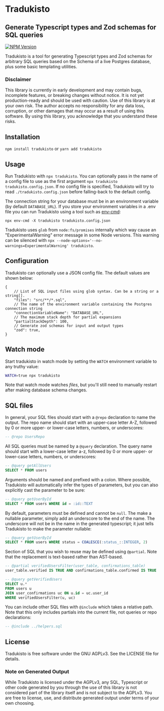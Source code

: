 # Tradukisto
## Generate Typescript types and Zod schemas for SQL queries

[![NPM Version](https://img.shields.io/npm/v/tradukisto)](https://www.npmjs.com/package/tradukisto)

Tradukisto is a tool for generating Typescript types and Zod schemas for
arbitrary SQL queries based on the Schema of a live Postgres database, plus some
basic templating utilities.

### Disclaimer

This library is currently in early development and may contain bugs, incomplete
features, or breaking changes without notice. It is not yet production-ready and
should be used with caution. Use of this library is at your own risk. The author
accepts no responsibility for any data loss, corruption, or other damages that
may occur as a result of using this software. By using this library, you
acknowledge that you understand these risks.

## Installation

`npm install tradukisto` or `yarn add tradukisto`

## Usage

Run Tradukisto with `npx tradukisto`. You can optionally pass in the name of
a config file to use as the first argument
`npx tradukisto tradukisto.config.json`. If no config file is specified,
Tradukisto will try to read `./tradukisto.config.json` before falling-back to
the default config.

The connection string for your database must be in an environment variable
(by default `DATABASE_URL`). If you store your environment variables in a .env
file you can run Tradukisto using a tool such as
[env-cmd](https://www.npmjs.com/package/env-cmd):

```
npx env-cmd -X tradukisto tradukisto.config.json
```

Tradukisto uses `glob` from `node:fs/promises` internally which way cause an
"ExperimentalWarning" error message in some Node versions. This warning can be
silenced with `npx --node-options='--no-warnings=ExperimentalWarning' tradukisto`.

## Configuration

Tradukisto can optionally use a JSON config file. The default values are shown
below:

```json5
{
    // List of SQL input files using glob syntax. Can be a string or a string[].
    "files": "src/**/*.sql",
    // The name of the environment variable containing the Postgres connection string
    "connectionVariableName": "DATABASE_URL",
    // The maximum stack depth for partial expansions
    "partialStackDepth": 100,
    // Generate zod schemas for input and output types
    "zod": true,
}
```

## Watch mode

Start tradukisto in watch mode by setting the `WATCH` environment variable to
any truthy value:

```sh
WATCH=true npx tradukisto
```

Note that watch mode watches _files_, but you'll still need to manually restart
after making database schema changes.

## SQL files

In general, your SQL files should start with a `@repo` declaration to name
the output. The repo name should start with an upper-case letter A-Z, followed
by 0 or more upper- or lower-case letters, numbers, or underscores:

```sql
-- @repo UsersRepo
```

All SQL queries must be named by a `@query` declaration. The query name should
start with a lower-case letter a-z, followed by 0 or more upper- or lower-case
letters, numbers, or underscores:

```sql
-- @query getAllUsers
SELECT * FROM users
```

Arguments should be named and prefixed with a colon. Where possible, Tradukisto
will automatically infer the types of parameters, but you can also explicitly
cast the parameter to be sure:

```sql
-- @query getUserById
SELECT * FROM users WHERE id = :id::TEXT
```

By default, parameters must be defined and cannot be `null`. The make a nullable
parameter, simply add an underscore to the end of the name. The underscore will
not be in the name in the generated typescript; it just tells Tradukisto to make
the parameter nullable:

```sql
-- @query getUserById
SELECT * FROM users WHERE status = COALESCE(:status_::INTEGER, 2)
```

Section of SQL that you wish to reuse may be defined using `@partial`. Note
that the replacement is text-based rather than AST-based.

```sql
-- @partial verifiedUsersFilter(user_table, confirmations_table)
user_table.verified IS TRUE AND confirmations_table.confirmed IS TRUE

-- @query getVerifiedUsers
SELECT u.*
FROM users u
JOIN user_confirmations uc ON u.id = uc.user_id
WHERE verifiedUsersFilter(u, uc)
```

You can include other SQL files with `@include` which takes a relative path.
Note that this only includes partials into the current file, not queries or repo
declarations:

```sql
-- @include ../helpers.sql
```

## License

Tradukisto is free software under the GNU AGPLv3. See the LICENSE file for
details.

### Note on Generated Output

While Tradukisto is licensed under the AGPLv3, any SQL, Typescript or other
code generated by you through the use of this library is not considered part of
the library itself and is not subject to the AGPLv3. You are free to license,
use, and distribute generated output under terms of your own choosing.
